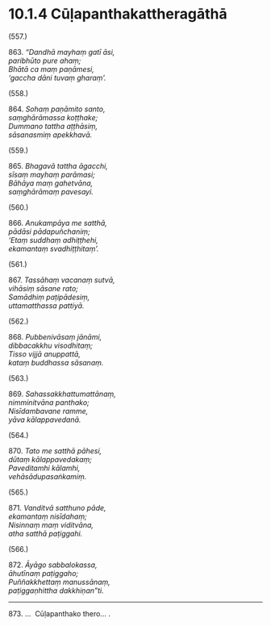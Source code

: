 

# 10.1.4 Cūḷapanthakattheragāthā




(557.)

863\. _“Dandhā mayhaṃ gatī āsi,_  
_paribhūto pure ahaṃ;_  
_Bhātā ca maṃ paṇāmesi,_  
_‘gaccha dāni tuvaṃ gharaṃ’._  


(558.)

864\. _Sohaṃ paṇāmito santo,_  
_saṃghārāmassa koṭṭhake;_  
_Dummano tattha aṭṭhāsiṃ,_  
_sāsanasmiṃ apekkhavā._  


(559.)

865\. _Bhagavā tattha āgacchi,_  
_sīsaṃ mayhaṃ parāmasi;_  
_Bāhāya maṃ gahetvāna,_  
_saṃghārāmaṃ pavesayi._  


(560.)

866\. _Anukampāya me satthā,_  
_pādāsi pādapuñchaniṃ;_  
_‘Etaṃ suddhaṃ adhiṭṭhehi,_  
_ekamantaṃ svadhiṭṭhitaṃ’._  


(561.)

867\. _Tassāhaṃ vacanaṃ sutvā,_  
_vihāsiṃ sāsane rato;_  
_Samādhiṃ paṭipādesiṃ,_  
_uttamatthassa pattiyā._  


(562.)

868\. _Pubbenivāsaṃ jānāmi,_  
_dibbacakkhu visodhitaṃ;_  
_Tisso vijjā anuppattā,_  
_kataṃ buddhassa sāsanaṃ._  


(563.)

869\. _Sahassakkhattumattānaṃ,_  
_nimminitvāna panthako;_  
_Nisīdambavane ramme,_  
_yāva kālappavedanā._  


(564.)

870\. _Tato me satthā pāhesi,_  
_dūtaṃ kālappavedakaṃ;_  
_Paveditamhi kālamhi,_  
_vehāsādupasaṅkamiṃ._  


(565.)

871\. _Vanditvā satthuno pāde,_  
_ekamantaṃ nisīdahaṃ;_  
_Nisinnaṃ maṃ viditvāna,_  
_atha satthā paṭiggahi._  


(566.)

872\. _Āyāgo sabbalokassa,_  
_āhutīnaṃ paṭiggaho;_  
_Puññakkhettaṃ manussānaṃ,_  
_paṭiggaṇhittha dakkhiṇan”ti._  


---

873\. …  Cūḷapanthako thero… .





